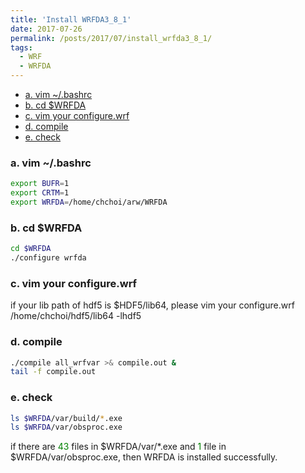 ```yaml
---
title: 'Install WRFDA3_8_1'
date: 2017-07-26
permalink: /posts/2017/07/install_wrfda3_8_1/
tags:
  - WRF
  - WRFDA
---
```


<!-- @import "[TOC]" {cmd="toc" depthFrom=1 depthTo=6 orderedList=false} -->

<!-- code_chunk_output -->

* [a. vim ~/.bashrc](#a-vim-~bashrc)
* [b.  cd $WRFDA](#b-cd-wrfda)
* [c.  vim your configure.wrf](#c-vim-your-configurewrf)
* [d.  compile](#d-compile)
* [e.  check](#e-check)

<!-- /code_chunk_output -->


### a. vim ~/.bashrc
```bash
export BUFR=1
export CRTM=1
export WRFDA=/home/chchoi/arw/WRFDA
```



### b.  cd $WRFDA
```bash
cd $WRFDA
./configure wrfda
```




### c.  vim your configure.wrf

if your lib path of hdf5 is $HDF5/lib64, please vim your configure.wrf
 /home/chchoi/hdf5/lib64 -lhdf5

### d.  compile
```bash
./compile all_wrfvar >& compile.out &
tail -f compile.out
```



### e.  check
```bash
ls $WRFDA/var/build/*.exe
ls $WRFDA/var/obsproc.exe
```
if there are <span style="color:green">43</span> files in $WRFDA/var/*.exe and <span style="color:green">1</span> file in \$WRFDA/var/obsproc.exe, then WRFDA is installed successfully.

